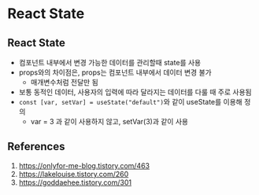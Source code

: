 # React State

## React State

- 컴포넌트 내부에서 변경 가능한 데이터를 관리할때 state를 사용
- props와의 차이점은, props는 컴포넌트 내부에서 데이터 변경 불가
  - 매개변수처럼 전달만 됨
- 보통 동적인 데이터, 사용자의 입력에 따라 달라지는 데이터를 다룰 때 주로 사용됨
- `const [var, setVar] = useState("default")`와 같이 useState를 이용해 정의
  - var = 3 과 같이 사용하지 않고, setVar(3)과 같이 사용

## References

1. https://onlyfor-me-blog.tistory.com/463
2. https://lakelouise.tistory.com/260
3. https://goddaehee.tistory.com/301
